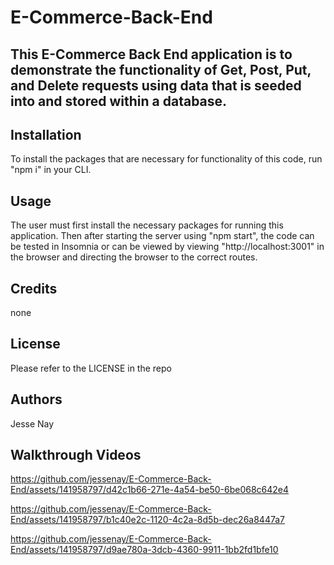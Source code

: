 # E-Commerce-Back-End

## This E-Commerce Back End application is to demonstrate the functionality of Get, Post, Put, and Delete requests using data that is seeded into and stored within a database.

## Installation 
To install the packages that are necessary for functionality of this code, run "npm i" in your CLI.

## Usage
The user must first install the necessary packages for running this application. Then after starting the server using "npm start", the code can be tested in Insomnia or can be viewed by viewing "http://localhost:3001" in the browser and directing the browser to the correct routes.

## Credits 
none

## License 
Please refer to the LICENSE in the repo

## Authors
Jesse Nay

## Walkthrough Videos
https://github.com/jessenay/E-Commerce-Back-End/assets/141958797/d42c1b66-271e-4a54-be50-6be068c642e4

https://github.com/jessenay/E-Commerce-Back-End/assets/141958797/b1c40e2c-1120-4c2a-8d5b-dec26a8447a7

https://github.com/jessenay/E-Commerce-Back-End/assets/141958797/d9ae780a-3dcb-4360-9911-1bb2fd1bfe10


